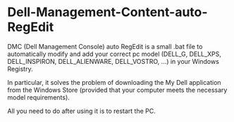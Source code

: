 # Dell-Management-Content-auto-RegEdit
DMC (Dell Management Console) auto RegEdit is a small .bat file to automatically modify and add your correct pc model (DELL_G, DELL_XPS, DELL_INSPIRON, DELL_ALIENWARE, DELL_VOSTRO, ...) in your Windows Registry.

In particular, it solves the problem of downloading the My Dell application from the Windows Store (provided that your computer meets the necessary model requirements).

All you need to do after using it is to restart the PC.
